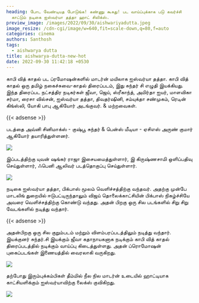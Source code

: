 ```yaml
---
heading: போட வேண்டியத போடுங்க! கண்ணு கூசுது! பட வாய்ப்புக்காக படு கவர்ச்சி
  காட்டும் நடிகை ஐஸ்வர்யா தத்தா ஹாட் சிலிக்ஸ்.
preview_image: /images/2022/09/30/aishwariyadutta.jpeg
image_resize: /cdn-cgi/image/w=640,fit=scale-down,q=80,f=auto
categories: cinema
authors: Santhosh
tags:
  - aishwarya dutta
title: aishwarya-dutta-new-hot
date: 2022-09-30 11:42:18 +0530
---
```

காபி வித் காதல் பட ப்ரமோஷன்களில் மாடர்ன் மயிலாக  ஐஸ்வர்யா தத்தா.
காபி வித் காதல் ஒரு தமிழ் நகைச்சுவை-காதல் திரைப்படம், இது சுந்தர் சி எழுதி இயக்கியது. இந்த திரைப்பட நட்சத்திர நடிகர்கள் ஜீவா, ஜெய், ஸ்ரீகாந்த், அமிர்தா ஐயர், மாளவிகா சர்மா, ரைசா வில்சன், ஐஸ்வர்யா தத்தா, திவதர்ஷினி, சம்யுக்தா சண்முகம், ரெடின் கிங்ஸ்லி, யோகி பாபு ஆகியோர் அடங்குவர். & மற்றவைகள். 

{{< adsense >}}

படத்தை அவ்னி சினிமாக்ஸ் - குஷ்பூ சுந்தர் & பென்ஸ் மீடியா - ஏசிஎஸ் அருண் குமார் ஆகியோர் தயாரித்துள்ளனர். 


![](/images/2022/09/30/aishwarya-dutta-new-hot.jpeg)

இப்படத்திற்கு யுவன் ஷங்கர் ராஜா இசையமைத்துள்ளார், இ கிருஷ்ணசாமி ஒளிப்பதிவு செய்துள்ளார், ஃபெனி ஆலிவர் படத்தொகுப்பு செய்துள்ளார்.

![](/images/2022/09/30/aishwarya-dutta-new-hot2.jpeg)

நடிகை ஐஸ்வர்யா தத்தா, பிக்பாஸ் மூலம் வெளிச்சத்திற்கு வந்தவர். அதற்கு முன்பே மாடலிங் துறையில் ஈடுபட்டிருந்தாலும் விஜய் தொலைக்காட்சியின் பிக்பாஸ் நிகழ்ச்சியே அவரை வெளிச்சத்திற்கு கொண்டு வந்தது. அதன் பிறகு ஒரு சில படங்களில் சிறு சிறு வேடங்களில் நடித்து வந்தார். 

{{< adsense >}}

அதன்பிறகு ஒரு சில குறும்படம் மற்றும் விளம்பரப்படத்திலும் நடித்து வந்தார்.
இயக்குனர் சுந்தர்.சி இயக்கும் ஜீவா கதாநாயகனாக நடிக்கும்  காபி வித் காதல் திரைப்படத்தில் நடிக்கும் வாய்ப்பு கிடைத்துள்ளது.‌ அதன் ப்ரொமோஷன் புகைப்படங்கள் இணையத்தில் வைரலாகி வருகிறது. 

![](/images/2022/09/30/aishwarya-dutta-new-hot4.jpeg)

தற்போது இரும்புக்கம்பிகள் தீம்மில் நீல நில மாடர்ன் உடையில் ஹாட்டியாக காட்சியளிக்கும் ஐஸ்வர்யாவிற்கு லைக்ஸ் குவிகிறது.

![](/images/2022/09/30/aishwarya-dutta-new-hot6.jpeg)